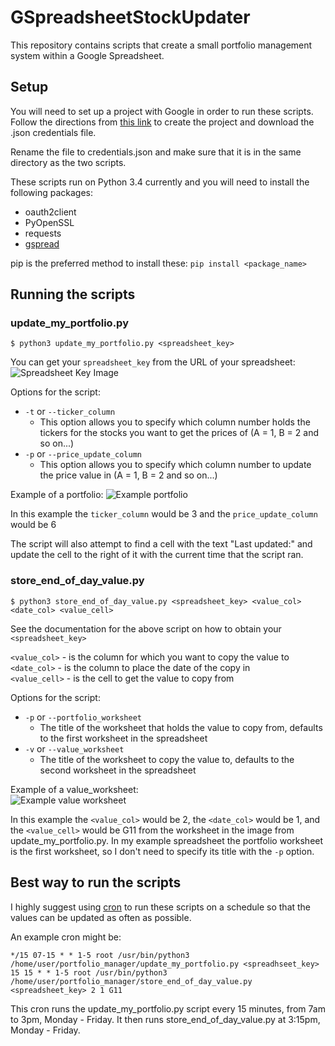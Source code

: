 # GSpreadsheetStockUpdater

This repository contains scripts that create a small portfolio management system within a Google Spreadsheet.

## Setup
You will need to set up a project with Google in order to run these scripts. Follow the directions from [this link](http://gspread.readthedocs.org/en/latest/oauth2.html) to create the project and download the .json credentials file.

Rename the file to credentials.json and make sure that it is in the same directory as the two scripts.

These scripts run on Python 3.4 currently and you will need to install the following packages:
- oauth2client
- PyOpenSSL
- requests
- [gspread](https://github.com/burnash/gspread)

pip is the preferred method to install these: `pip install <package_name>`

## Running the scripts
### update_my_portfolio.py
`$ python3 update_my_portfolio.py <spreadsheet_key>`

You can get your `spreadsheet_key` from the URL of your spreadsheet:
![Spreadsheet Key Image](http://i.imgur.com/v666kdf.png)


Options for the script:
- `-t` or `--ticker_column`  
    - This option allows you to specify which column number holds the tickers for the stocks you want to get the prices of (A = 1, B = 2 and so on...)
- `-p` or `--price_update_column`  
    - This option allows you to specify which column number to update the price value in (A = 1, B = 2 and so on...)

Example of a portfolio:
![Example portfolio](http://i.imgur.com/axmDcE0.png)

In this example the `ticker_column` would be 3 and the `price_update_column` would be 6

The script will also attempt to find a cell with the text "Last updated:" and update the cell to the right of it with the current time that the script ran.


### store_end_of_day_value.py
`$ python3 store_end_of_day_value.py <spreadsheet_key> <value_col> <date_col> <value_cell>`  

See the documentation for the above script on how to obtain your `<spreadsheet_key>`

`<value_col>`  - is the column for which you want to copy the value to  
`<date_col>`   - is the column to place the date of the copy in  
`<value_cell>` - is the cell to get the value to copy from

Options for the script:
- `-p` or `--portfolio_worksheet`  
    - The title of the worksheet that holds the value to copy from, defaults to the first worksheet in the spreadsheet  
- `-v` or `--value_worksheet`  
    - The title of the worksheet to copy the value to, defaults to the second worksheet in the spreadsheet


Example of a value_worksheet:  
![Example value worksheet](http://i.imgur.com/vDa94LD.png)

In this example the `<value_col>` would be 2, the `<date_col>` would be 1, and the `<value_cell>` would be G11 from the worksheet in the image from update_my_portfolio.py. In my example spreadsheet the portfolio worksheet is the first worksheet, so I don't need to specify its title with the `-p` option.

## Best way to run the scripts
I highly suggest using [cron](https://en.wikipedia.org/wiki/Cron) to run these scripts on a schedule so that the values can be updated as often as possible.

An example cron might be:
```
*/15 07-15 * * 1-5 root /usr/bin/python3 /home/user/portfolio_manager/update_my_portfolio.py <spreadhseet_key>
15 15 * * 1-5 root /usr/bin/python3 /home/user/portfolio_manager/store_end_of_day_value.py <spreadsheet_key> 2 1 G11
```

This cron runs the update_my_portfolio.py script every 15 minutes, from 7am to 3pm, Monday - Friday. It then runs store_end_of_day_value.py at 3:15pm, Monday - Friday.
